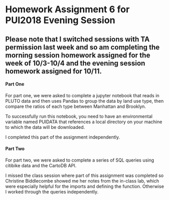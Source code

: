 # Homework Assignment 6 for PUI2018 Evening Session

## Please note that I switched sessions with TA permission last week and so am completing the morning session homework assigned for the week of 10/3-10/4 and the evening session homework assigned for 10/11.

#### Part One
For part one, we were asked to complete a jupyter notebook that reads in PLUTO data and then uses Pandas to group the data by land use type, then compare the ratios of each type between Manhattan and Brooklyn.

To successfully run this notebook, you need to have an environmental variable named PUIDATA that references a local directory on your machine to which the data will be downloaded.

I completed this part of the assignment independently.


#### Part Two
For part two, we were asked to complete a series of SQL queries using citibike data and the CartoDB API.

I missed the class session where part of this assignment was completed so Christine Biddlecombe showed me her notes from the in-class lab, which were especially helpful for the imports and defining the function.  Otherwise I worked through the queries independently.

